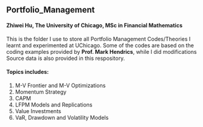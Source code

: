 ## Portfolio_Management

#### Zhiwei Hu, The University of Chicago, MSc in Financial Mathematics
This is the folder I use to store all Portfolio Management Codes/Theories I learnt and experimented at UChicago.
Some of the codes are based on the coding examples provided by **Prof. Mark Hendrics**, while I did modifications
Source data is also provided in this respository.

#### Topics includes:
1. M-V Frontier and M-V Optimizations
2. Momentum Strategy
3. CAPM
4. LFPM Models and Replications
5. Value Investments
6. VaR, Drawdown and Volatility Models
